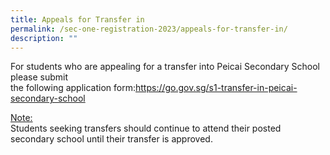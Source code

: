 ```yaml
---
title: Appeals for Transfer in
permalink: /sec-one-registration-2023/appeals-for-transfer-in/
description: ""
---
```

<p>For students who are appealing for a transfer into Peicai Secondary School please submit&nbsp;<br />the following application form:<a href="https://go.gov.sg/s1-transfer-in-peicai-secondary-school">https://go.gov.sg/s1-transfer-in-peicai-secondary-school</a></p>
<p><u>Note:</u><br />Students seeking transfers should continue to attend their posted secondary school until&nbsp;their transfer is approved.</p>